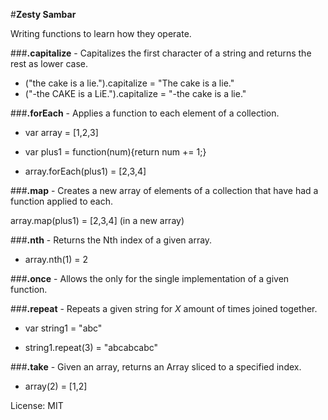 #**Zesty Sambar**

Writing functions to learn how they operate.

###**.capitalize** - Capitalizes the first character of a string and returns the rest as lower case.

* ("the cake is a lie.").capitalize = "The cake is a lie."
* ("-the CAKE is a LiE.").capitalize = "-the cake is a lie."


###**.forEach** - Applies a function to each element of a collection.

  * var array = [1,2,3]
  * var plus1 = function(num){return num += 1;}

  * array.forEach(plus1) = [2,3,4]


###**.map** - Creates a new array of elements of a collection that have had a function applied to each.

  array.map(plus1) = [2,3,4] (in a new array)


###**.nth** - Returns the Nth index of a given array.

  * array.nth(1) = 2


###**.once** - Allows the only for the single implementation of a given function.



###**.repeat** - Repeats a given string for *X* amount of times joined together.

  * var string1 = "abc"

  * string1.repeat(3) = "abcabcabc"


###**.take** - Given an array, returns an Array sliced to a specified index.

  * array(2) = [1,2]

License: MIT
